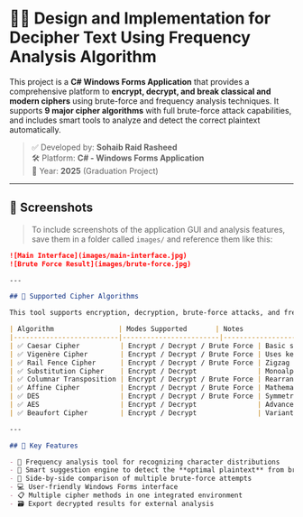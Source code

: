# 🕵️‍♂️ Design and Implementation for Decipher Text Using Frequency Analysis Algorithm

This project is a **C# Windows Forms Application** that provides a comprehensive platform to **encrypt, decrypt, and break classical and modern ciphers** using brute-force and frequency analysis techniques. It supports **9 major cipher algorithms** with full brute-force attack capabilities, and includes smart tools to analyze and detect the correct plaintext automatically.

> ✅ Developed by: **Sohaib Raid Rasheed**  
> 🛠️ Platform: **C# - Windows Forms Application**  
> 📅 Year: **2025** (Graduation Project)


---

## 📸 Screenshots

> To include screenshots of the application GUI and analysis features, save them in a folder called `images/` and reference them like this:

```markdown
![Main Interface](images/main-interface.jpg)
![Brute Force Result](images/brute-force.jpg)

---

## 🔐 Supported Cipher Algorithms

This tool supports encryption, decryption, brute-force attacks, and frequency analysis for the following cipher algorithms:

| Algorithm                | Modes Supported       | Notes                                   |
|--------------------------|------------------------|------------------------------------------|
| ✅ Caesar Cipher          | Encrypt / Decrypt / Brute Force | Basic shift cipher                        |
| ✅ Vigenère Cipher        | Encrypt / Decrypt / Brute Force | Uses keyword-based shifting               |
| ✅ Rail Fence Cipher      | Encrypt / Decrypt / Brute Force | Zigzag transposition                      |
| ✅ Substitution Cipher    | Encrypt / Decrypt               | Monoalphabetic replacement                |
| ✅ Columnar Transposition | Encrypt / Decrypt / Brute Force | Rearranging columns using a keyword       |
| ✅ Affine Cipher          | Encrypt / Decrypt / Brute Force | Mathematical linear cipher                |
| ✅ DES                    | Encrypt / Decrypt / Brute Force | Symmetric-key block cipher                |
| ✅ AES                    | Encrypt / Decrypt               | Advanced Encryption Standard (128-bit)    |
| ✅ Beaufort Cipher        | Encrypt / Decrypt               | Variant of Vigenère using modulo inverse  |

---

## 🧠 Key Features

- 🔢 Frequency analysis tool for recognizing character distributions
- 🧠 Smart suggestion engine to detect the **optimal plaintext** from brute-force results
- 🧪 Side-by-side comparison of multiple brute-force attempts
- 💻 User-friendly Windows Forms interface
- 📋 Multiple cipher methods in one integrated environment
- 🗃️ Export decrypted results for external analysis
